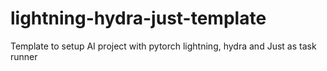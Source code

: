 # lightning-hydra-just-template
Template to setup AI project with pytorch lightning, hydra and Just as task runner
